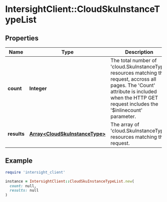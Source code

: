 # IntersightClient::CloudSkuInstanceTypeList

## Properties

| Name | Type | Description | Notes |
| ---- | ---- | ----------- | ----- |
| **count** | **Integer** | The total number of &#39;cloud.SkuInstanceType&#39; resources matching the request, accross all pages. The &#39;Count&#39; attribute is included when the HTTP GET request includes the &#39;$inlinecount&#39; parameter. | [optional] |
| **results** | [**Array&lt;CloudSkuInstanceType&gt;**](CloudSkuInstanceType.md) | The array of &#39;cloud.SkuInstanceType&#39; resources matching the request. | [optional] |

## Example

```ruby
require 'intersight_client'

instance = IntersightClient::CloudSkuInstanceTypeList.new(
  count: null,
  results: null
)
```

